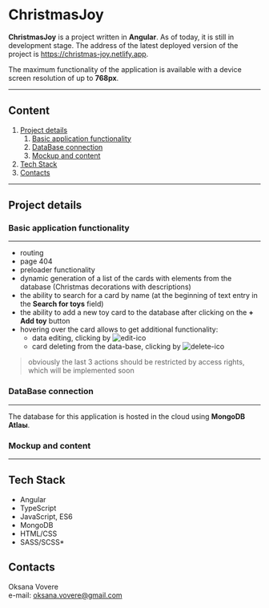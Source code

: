 # ChristmasJoy

**ChristmasJoy** is a project written in **Angular**. As of today, it is still in development stage.
The address of the latest deployed version of the project is https://christmas-joy.netlify.app.

The maximum functionality of the application is available with a device screen resolution of up to **768px**.

***
## **Content**
1. [Project details](#project-details)
    1. [Basic application functionality](#basic-application-functionality)
    2. [DataBase connection](#dataBase-connection)
    3. [Mockup and content](#mockup-and-content)
2. [Tech Stack](#tech-stack)
3. [Contacts](#contacts)

*** 
## **Project details**

### **Basic application functionality**
***
- routing
- page 404
- preloader functionality
- dynamic generation of a list of the cards with elements from the database (Christmas decorations with descriptions)
- the ability to search for a card by name (at the beginning of text entry in the **Search for toys** field)
- the ability to add a new toy card to the database after clicking on the **+ Add toy** button
- hovering over the card allows to get additional functionality:
  - data editing, clicking by ![edit-ico](https://user-images.githubusercontent.com/77386093/212897142-321c565b-a256-4339-a34f-b2859810afc0.png)
  - card deleting from the data-base, clicking by ![delete-ico](https://user-images.githubusercontent.com/77386093/212897295-e2334a51-ac53-4c4c-8419-7d080900834a.png)
> obviously the last 3 actions should be restricted by access rights, which will be implemented soon

### **DataBase connection**
***
The database for this application is hosted in the cloud using **MongoDB Atlaы**.

### **Mockup and content**
***

## **Tech Stack**  
* Angular
* TypeScript
* JavaScript, ES6
* MongoDB
* HTML/CSS
* SASS/SCSS* 

## **Contacts**  
Oksana Vovere  
e-mail: <oksana.vovere@gmail.com>
